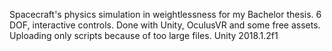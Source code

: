 Spacecraft's physics simulation in weightlessness for my Bachelor thesis. 6 DOF, interactive controls. Done with Unity, OculusVR and some free assets. 
Uploading only scripts because of too large files. 
Unity 2018.1.2f1

